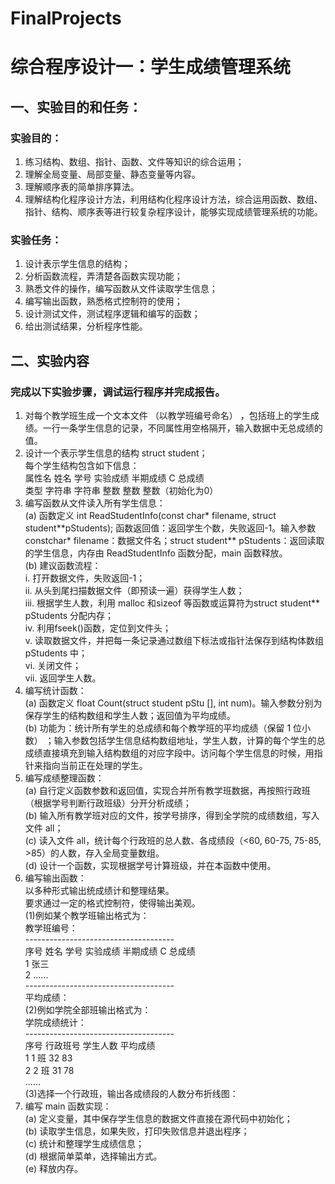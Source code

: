 # FinalProjects
# 综合程序设计一：学生成绩管理系统  
## 一、实验目的和任务：  
### 实验目的：  
1. 练习结构、数组、指针、函数、文件等知识的综合运用；  
2. 理解全局变量、局部变量、静态变量等内容。  
3. 理解顺序表的简单排序算法。  
4. 理解结构化程序设计方法，利用结构化程序设计方法，综合运用函数、数组、指针、结构、顺序表等进行较复杂程序设计，能够实现成绩管理系统的功能。  
### 实验任务：  
1. 设计表示学生信息的结构；  
2. 分析函数流程，弄清楚各函数实现功能；  
3. 熟悉文件的操作，编写函数从文件读取学生信息；  
4. 编写输出函数，熟悉格式控制符的使用；  
5. 设计测试文件，测试程序逻辑和编写的函数；  
6. 给出测试结果，分析程序性能。  
## 二、实验内容  
### 完成以下实验步骤，调试运行程序并完成报告。  
1. 对每个教学班生成一个文本文件 （以教学班编号命名） ，包括班上的学生成绩。一行一条学生信息的记录，不同属性用空格隔开，输入数据中无总成绩的值。  
2. 设计一个表示学生信息的结构 struct student；  
每个学生结构包含如下信息：  
属性名 姓名 学号 实验成绩 半期成绩 C 总成绩  
类型 字符串 字符串 整数 整数 整数（初始化为0）  
3. 编写函数从文件读入所有学生信息：  
   (a) 函数定义 int ReadStudentInfo(const char* filename, struct student\*\*pStudents); 函数返回值：返回学生个数，失败返回-1。输入参数 constchar* filename：数据文件名；struct student** pStudents：返回读取的学生信息，内存由 ReadStudentInfo 函数分配，main 函数释放。  
   (b) 建议函数流程：  
i. 打开数据文件，失败返回-1；  
ii. 从头到尾扫描数据文件（即预读一遍）获得学生人数；  
iii. 根据学生人数，利用 malloc 和sizeof 等函数或运算符为struct student** pStudents 分配内存；  
iv. 利用fseek()函数，定位到文件头；  
v. 读取数据文件，并把每一条记录通过数组下标法或指针法保存到结构体数组 pStudents 中；  
vi. 关闭文件；  
vii. 返回学生人数。  
4. 编写统计函数：  
   (a) 函数定义 float Count(struct student pStu [], int num)。输入参数分别为保存学生的结构数组和学生人数；返回值为平均成绩。  
   (b) 功能为：统计所有学生的总成绩和每个教学班的平均成绩（保留 1 位小数） ；输入参数包括学生信息结构数组地址，学生人数，计算的每个学生的总成绩直接填充到输入结构数组的对应字段中。访问每个学生信息的时候，用指针来指向当前正在处理的学生。  
5. 编写成绩整理函数：  
   (a) 自行定义函数参数和返回值，实现合并所有教学班数据，再按照行政班（根据学号判断行政班级）分开分析成绩；  
   (b) 输入所有教学班对应的文件，按学号排序，得到全学院的成绩数组，写入文件 all；  
   (c) 读入文件 all，统计每个行政班的总人数、各成绩段（<60, 60-75, 75-85, >85）的人数，存入全局变量数组。  
   (d) 设计一个函数，实现根据学号计算班级，并在本函数中使用。  
7. 编写输出函数：  
以多种形式输出统成绩计和整理结果。  
要求通过一定的格式控制符，使得输出美观。  
   (1)例如某个教学班输出格式为：  
教学班编号：  
\-------------------------------------  
序号 姓名 学号 实验成绩 半期成绩 C 总成绩  
1 张三  
2 ......  
\-------------------------------------  
平均成绩：  
   (2)例如学院全部班输出格式为：  
学院成绩统计：  
\-------------------------------------  
序号 行政班号 学生人数 平均成绩  
1 1 班 32 83  
2 2 班 31 78  
......  
   (3)选择一个行政班，输出各成绩段的人数分布折线图：  
8. 编写 main 函数实现：  
   (a) 定义变量，其中保存学生信息的数据文件直接在源代码中初始化；  
   (b) 读取学生信息，如果失败，打印失败信息并退出程序；  
   (c) 统计和整理学生成绩信息；  
   (d) 根据简单菜单，选择输出方式。  
   (e) 释放内存。  
